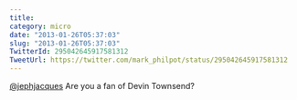```yaml
---
title: 
category: micro
date: "2013-01-26T05:37:03"
slug: "2013-01-26T05:37:03"
TwitterId: 295042645917581312
TweetUrl: https://twitter.com/mark_philpot/status/295042645917581312
---
```


[@jephjacques](https://twitter.com/jephjacques) Are you a fan of Devin Townsend?

